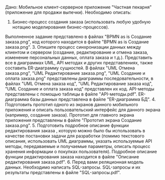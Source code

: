 Дано:
Мобильное клиент-серверное приложение "Частная пекарня" (приложение для продажи выпечки).
Необходимо описать:  
1. Бизнес-процесс создания заказа (использовать любую удобную нотацию моделирования бизнес-процессов).
   
 Выполненное задание представлено в файлах "BPMN as is Создание заказа.png", код которого находится в файле "BPMN as is Создание заказа.png".
3. Опишите процесс синхронизации данных между клиентом и сервером
(создание, редактирование и отмена заказа, изменение персональных данных, оплата заказа и т.д.). Представить все в диаграммах UML, API методах и других представлениях, также составить ER-диаграмму сущностей.
  В файлах "UML Отмена заказа.png", "UML Редактирование заказа.png", "UML Создание и оплата заказа.png" представлены диаграммы последовательности, в файлах "UML Отмена заказа код", "UML Редактирование заказа код", "UML Создание и оплата заказа код" представлен их код.
  API-методы представлены с помощью таблицы в файле "API-методы.pdf".
  ER-диаграмма базы данных представлена в файле "ER-диаграмма БД".
4. Подготовить прототип одного из экранов данного мобильного приложения и описать пользовательский интерфейс для данного экрана (например, создание заказа).
  Прототип для главного экрана приложения представлены в файле "Прототип экрана Создание заказа.png".
5. Подготовить подробное описание функции редактирования заказа , которую можно было бы использовать в качестве постановки задачи для разработки (помимо текстового описания, использовать UML диаграммы, указать используемые API методы, передаваемые и получаемые параметры, описать процесс хранения информации о покупках пользователя).
  Подробное описание функции редактирования заказа находится в файле "Описание редактирования заказа.pdf".
6. Перед вами реляционная модель данных. Необходимо написать SQL-запросы.
  SQL-запросы и их результаты представлены в файле "SQL-запросы.pdf".


 

